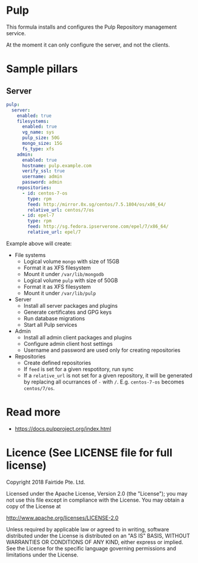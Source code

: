 
Pulp
==================================

This formula installs and configures the Pulp Repository management service.

At the moment it can only configure the server, and not the clients.

Sample pillars
==============

Server
------

```yaml
pulp:
  server:
    enabled: true
    filesystems:
      enabled: true
      vg_name: sys
      pulp_size: 50G
      mongo_size: 15G
      fs_type: xfs
    admin:
      enabled: true
      hostname: pulp.example.com
      verify_ssl: true
      username: admin
      password: admin
    repositories: 
      - id: centos-7-os
        type: rpm
        feed: http://mirror.0x.sg/centos/7.5.1804/os/x86_64/
        relative_url: centos/7/os
      - id: epel-7
        type: rpm
        feed: http://sg.fedora.ipserverone.com/epel/7/x86_64/
        relative_url: epel/7
```

Example above will create:
* File systems
  * Logical volume `mongo` with size of 15GB
  * Format it as XFS filesystem
  * Mount it under `/var/lib/mongodb`
  * Logical volume `pulp` with size of 50GB
  * Format it as XFS filesystem
  * Mount it under `/var/lib/pulp`
* Server
  * Install all server packages and plugins
  * Generate certificates and GPG keys
  * Run database migrations
  * Start all Pulp services
* Admin
  * Install all admin client packages and plugins
  * Configure admin client host settings
  * Username and password are used only for creating repositories
* Repositories
  * Create defined repositories
  * If `feed` is set for a given respotitory, run sync
  * If a `relative_url` is not set for a given repository, it will be generated by replacing all ocurrances of `-` with `/`. E.g. `centos-7-os` becomes `centos/7/os`.

Read more
=========

* https://docs.pulpproject.org/index.html


Licence (See LICENSE file for full license)
===========================================

Copyright 2018 Fairtide Pte. Ltd.

Licensed under the Apache License, Version 2.0 (the "License");
you may not use this file except in compliance with the License.
You may obtain a copy of the License at

http://www.apache.org/licenses/LICENSE-2.0

Unless required by applicable law or agreed to in writing, software
distributed under the License is distributed on an "AS IS" BASIS,
WITHOUT WARRANTIES OR CONDITIONS OF ANY KIND, either express or implied.
See the License for the specific language governing permissions and
limitations under the License.
